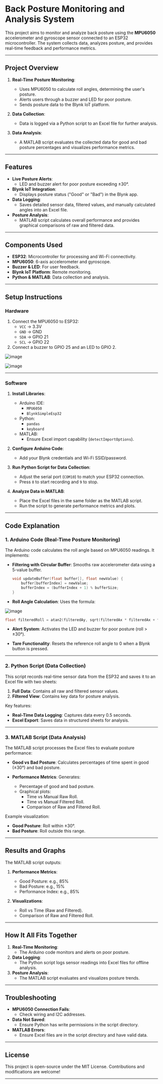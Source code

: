 

# Back Posture Monitoring and Analysis System

This project aims to monitor and analyze back posture using the **MPU6050** accelerometer and gyroscope sensor connected to an ESP32 microcontroller. The system collects data, analyzes posture, and provides real-time feedback and performance metrics.

---

## Project Overview

1. **Real-Time Posture Monitoring**:
   - Uses MPU6050 to calculate roll angles, determining the user's posture.
   - Alerts users through a buzzer and LED for poor posture.
   - Sends posture data to the Blynk IoT platform.

2. **Data Collection**:
   - Data is logged via a Python script to an Excel file for further analysis.

3. **Data Analysis**:
   - A MATLAB script evaluates the collected data for good and bad posture percentages and visualizes performance metrics.

---

## Features

- **Live Posture Alerts**:
  - LED and buzzer alert for poor posture exceeding ±30°.
- **Blynk IoT Integration**:
  - Displays posture status ("Good" or "Bad") in the Blynk app.
- **Data Logging**:
  - Saves detailed sensor data, filtered values, and manually calculated angles into an Excel file.
- **Posture Analysis**:
  - MATLAB script calculates overall performance and provides graphical comparisons of raw and filtered data.

---

## Components Used

- **ESP32**: Microcontroller for processing and Wi-Fi connectivity.
- **MPU6050**: 6-axis accelerometer and gyroscope.
- **Buzzer & LED**: For user feedback.
- **Blynk IoT Platform**: Remote monitoring.
- **Python & MATLAB**: Data collection and analysis.

---

## Setup Instructions

### Hardware

1. Connect the MPU6050 to ESP32:
   - `VCC` → 3.3V
   - `GND` → GND
   - `SDA` → GPIO 21
   - `SCL` → GPIO 22
2. Connect a buzzer to GPIO 25 and an LED to GPIO 2.


![image](https://github.com/user-attachments/assets/7fec32d4-d916-4b2f-b7fd-2599b32cf9fc)


![image](https://github.com/user-attachments/assets/b13e05ff-3bb2-4c1b-a58a-bc633a0b3023)




---

### Software

1. **Install Libraries**:
   - Arduino IDE:
     - `MPU6050`
     - `BlynkSimpleEsp32`
   - Python:
     - `pandas`
     - `keyboard`
   - MATLAB:
     - Ensure Excel import capability (`detectImportOptions`).

2. **Configure Arduino Code**:
   - Add your Blynk credentials and Wi-Fi SSID/password.

3. **Run Python Script for Data Collection**:
   - Adjust the serial port (`COM10`) to match your ESP32 connection.
   - Press `0` to start recording and `9` to stop.

4. **Analyze Data in MATLAB**:
   - Place the Excel files in the same folder as the MATLAB script.
   - Run the script to generate performance metrics and plots.

---

## Code Explanation

### 1. Arduino Code (Real-Time Posture Monitoring)

The Arduino code calculates the roll angle based on MPU6050 readings. It implements:
- **Filtering with Circular Buffer**:
  Smooths raw accelerometer data using a 5-value buffer.

  ```cpp
  void updateBuffer(float buffer[], float newValue) {
      buffer[bufferIndex] = newValue;
      bufferIndex = (bufferIndex + 1) % bufferSize;
  }
  ```

- **Roll Angle Calculation**:
  Uses the formula:


![image](https://github.com/user-attachments/assets/e4d69529-efa1-4521-86ca-8a6d4068e539)



  ```cpp
  float filteredRoll = atan2(filteredAy, sqrt(filteredAx * filteredAx + filteredAz * filteredAz)) * 180.0 / PI;
  ```

- **Alert System**:
  Activates the LED and buzzer for poor posture (roll > ±30°).

- **Tare Functionality**:
  Resets the reference roll angle to 0 when a Blynk button is pressed.

---

### 2. Python Script (Data Collection)

This script records real-time sensor data from the ESP32 and saves it to an Excel file with two sheets:
1. **Full Data**: Contains all raw and filtered sensor values.
2. **Filtered View**: Contains key data for posture analysis.

Key features:
- **Real-Time Data Logging**:
  Captures data every 0.5 seconds.
- **Excel Export**:
  Saves data in structured sheets for analysis.

---

### 3. MATLAB Script (Data Analysis)

The MATLAB script processes the Excel files to evaluate posture performance:
- **Good vs Bad Posture**:
  Calculates percentages of time spent in good (±30°) and bad posture.

- **Performance Metrics**:
  Generates:
  - Percentage of good and bad posture.
  - Graphical plots:
    - Time vs Manual Raw Roll.
    - Time vs Manual Filtered Roll.
    - Comparison of Raw and Filtered Roll.

Example visualization:
- **Good Posture**: Roll within ±30°.
- **Bad Posture**: Roll outside this range.

---

## Results and Graphs

The MATLAB script outputs:
1. **Performance Metrics**:
   - Good Posture: e.g., 85%
   - Bad Posture: e.g., 15%
   - Performance Index: e.g., 85%

2. **Visualizations**:
   - Roll vs Time (Raw and Filtered).
   - Comparison of Raw and Filtered Roll.

---

## How It All Fits Together

1. **Real-Time Monitoring**:
   - The Arduino code monitors and alerts on poor posture.
2. **Data Logging**:
   - The Python script logs sensor readings into Excel files for offline analysis.
3. **Posture Analysis**:
   - The MATLAB script evaluates and visualizes posture trends.

---

## Troubleshooting

- **MPU6050 Connection Fails**:
  - Check wiring and I2C addresses.
- **Data Not Saved**:
  - Ensure Python has write permissions in the script directory.
- **MATLAB Errors**:
  - Ensure Excel files are in the script directory and have valid data.

---

## License

This project is open-source under the MIT License. Contributions and modifications are welcome!

---

